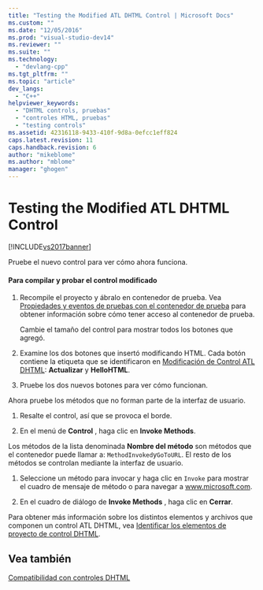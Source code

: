 ```yaml
---
title: "Testing the Modified ATL DHTML Control | Microsoft Docs"
ms.custom: ""
ms.date: "12/05/2016"
ms.prod: "visual-studio-dev14"
ms.reviewer: ""
ms.suite: ""
ms.technology: 
  - "devlang-cpp"
ms.tgt_pltfrm: ""
ms.topic: "article"
dev_langs: 
  - "C++"
helpviewer_keywords: 
  - "DHTML controls, pruebas"
  - "controles HTML, pruebas"
  - "testing controls"
ms.assetid: 42316118-9433-410f-9d8a-0efcc1eff824
caps.latest.revision: 11
caps.handback.revision: 6
author: "mikeblome"
ms.author: "mblome"
manager: "ghogen"
---
```

# Testing the Modified ATL DHTML Control
[!INCLUDE[vs2017banner](../assembler/inline/includes/vs2017banner.md)]

Pruebe el nuevo control para ver cómo ahora funciona.  
  
#### Para compilar y probar el control modificado  
  
1.  Recompile el proyecto y ábralo en contenedor de prueba.  Vea [Propiedades y eventos de pruebas con el contenedor de prueba](../mfc/testing-properties-and-events-with-test-container.md) para obtener información sobre cómo tener acceso al contenedor de prueba.  
  
     Cambie el tamaño del control para mostrar todos los botones que agregó.  
  
2.  Examine los dos botones que insertó modificando HTML.  Cada botón contiene la etiqueta que se identificaron en [Modificación de Control ATL DHTML](../atl/modifying-the-atl-dhtml-control.md): **Actualizar** y **HelloHTML**.  
  
3.  Pruebe los dos nuevos botones para ver cómo funcionan.  
  
 Ahora pruebe los métodos que no forman parte de la interfaz de usuario.  
  
1.  Resalte el control, así que se provoca el borde.  
  
2.  En el menú de **Control** , haga clic en **Invoke Methods**.  
  
 Los métodos de la lista denominada **Nombre del método** son métodos que el contenedor puede llamar a: `MethodInvoked`y`GoToURL`.  El resto de los métodos se controlan mediante la interfaz de usuario.  
  
1.  Seleccione un método para invocar y haga clic en `Invoke` para mostrar el cuadro de mensaje de método o para navegar a www.microsoft.com.  
  
2.  En el cuadro de diálogo de **Invoke Methods** , haga clic en **Cerrar**.  
  
 Para obtener más información sobre los distintos elementos y archivos que componen un control ATL DHTML, vea [Identificar los elementos de proyecto de control DHTML](../atl/identifying-the-elements-of-the-dhtml-control-project.md).  
  
## Vea también  
 [Compatibilidad con controles DHTML](../atl/atl-support-for-dhtml-controls.md)